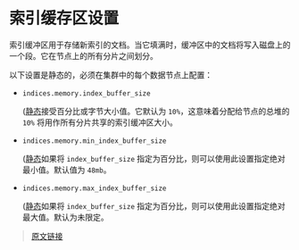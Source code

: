 # 索引缓存区设置

索引缓冲区用于存储新索引的文档。当它填满时，缓冲区中的文档将写入磁盘上的一个段。它在节点上的所有分片之间划分。

以下设置是静态的，必须在集群中的每个数据节点上配置：

- `indices.memory.index_buffer_size`

  ([静态](/set_up_elasticsearch/configuring_elasticsearch)接受百分比或字节大小值。它默认为 `10%`，这意味着分配给节点的总堆的 `10%` 将用作所有分片共享的索引缓冲区大小。

- `indices.memory.min_index_buffer_size`

  ([静态](/set_up_elasticsearch/configuring_elasticsearch)如果将 `index_buffer_size` 指定为百分比，则可以使用此设置指定绝对最小值。默认值为 `48mb`。

- `indices.memory.max_index_buffer_size`

  ([静态](/set_up_elasticsearch/configuring_elasticsearch)如果将 `index_buffer_size` 指定为百分比，则可以使用此设置指定绝对最大值。默认为未限定。

> [原文链接](https://www.elastic.co/guide/en/elasticsearch/reference/current/indexing-buffer.html)
